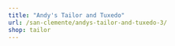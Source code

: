 ```yaml
---
title: "Andy's Tailor and Tuxedo"
url: /san-clemente/andys-tailor-and-tuxedo-3/
shop: tailor
---
```

